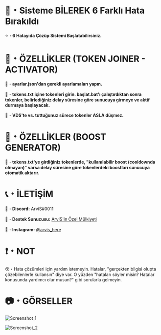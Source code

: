 # 🤖・Sisteme BİLEREK 6 Farklı Hata Bırakıldı
⭐・**6 Hatayıda Çözüp Sistemi Başlatabilirsiniz.**
# 
#

# 📝・ÖZELLİKLER (TOKEN JOINER - ACTIVATOR)
🎄・**ayarlar.json'dan gerekli ayarlamaları yapın.**

🎄・**tokens.txt içine tokenleri girin. başlat.bat'ı çalıştırdıktan sonra tokenler, belirlediğiniz delay süresine göre sunucuya girmeye ve aktif durmaya başlayacak.**

🎄・**VDS'te vs. tuttuğunuz sürece tokenler ASLA düşmez.**
#
#

# 📝・ÖZELLİKLER (BOOST GENERATOR)

🎄・**tokens.txt'ye girdiğiniz tokenlerde, "kullanılabilir boost (cooldownda olmayan)" varsa delay süresine göre tokenlerdeki boostları sunucuya otomatik aktarır.**
#
#

# 📞・İLETİŞİM
💙・**Discord:** ArviS#0011

🔗・**Destek Sunucusu:** [ArviS'in Özel Mülkiyeti](https://discord.gg/ERCM8VcBmA)

💜・**Instagram:** [@arvis_here](https://www.instagram.com/arvis_here/)
#
#

# ❗・NOT
😙・Hata çözümleri için yardım istemeyin. Hatalar, "gerçekten bilgisi olupta çözebilenlerle kullansın" diye var. O yüzden "hataları söyler misin? Hatalar konusunda yardımcı olur musun?" gibi sorularla gelmeyin.
#
#

# 📷・GÖRSELLER
![Screenshot_1](https://user-images.githubusercontent.com/69751083/211621326-e5e11222-bda2-43e0-a77b-a0fcd0c34f9c.png)

![Screenshot_2](https://user-images.githubusercontent.com/69751083/211621336-c37a6a32-7085-4afc-b82d-74e360e77776.png)
